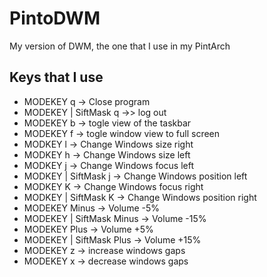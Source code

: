 # PintoDWM
My version of DWM, the one that I use in my PintArch

## Keys that I use
* MODEKEY q -> Close program
* MODEKEY | SiftMask q ->> log out
* MODEKEY b -> togle view of the taskbar
* MODEKEY f -> togle window view to full screen
* MODKEY l -> Change Windows size right
* MODKEY h -> Change Windows size left
* MODKEY j -> Change Windows focus left
* MODKEY | SiftMask j -> Change Windows position left
* MODKEY K -> Change Windows focus right
* MODKEY | SiftMask K -> Change Windows position right
* MODEKEY Minus -> Volume -5%
* MODEKEY | SiftMask Minus -> Volume -15%
* MODEKEY Plus -> Volume +5%
* MODEKEY | SiftMask Plus -> Volume +15%
* MODEKEY z -> increase windows gaps
* MODEKEY x -> decrease windows gaps
